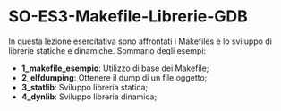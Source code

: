 # SO-ES3-Makefile-Librerie-GDB

In questa lezione esercitativa sono affrontati i Makefiles e lo sviluppo di librerie statiche e dinamiche.
Sommario degli esempi:

- **1_makefile_esempio**: Utilizzo di base dei Makefile;
- **2_elfdumping**: Ottenere il dump di un file oggetto;
- **3_statlib**: Sviluppo libreria statica;
- **4_dynlib**: Sviluppo libreria dinamica;
